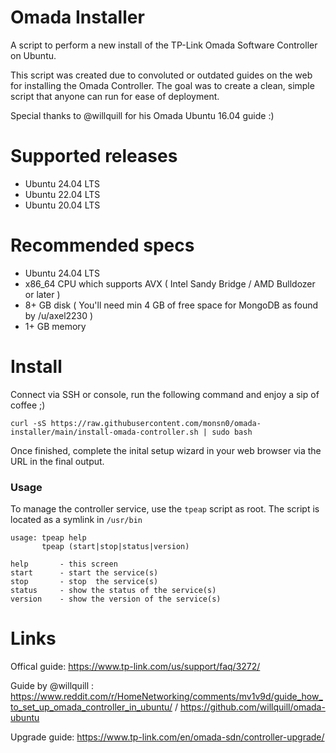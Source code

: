 # Omada Installer
A script to perform a new install of the TP-Link Omada Software Controller on Ubuntu.

This script was created due to convoluted or outdated guides on the web for installing the Omada Controller. The goal was to create a clean, simple script that anyone can run for ease of deployment.

Special thanks to @willquill for his Omada Ubuntu 16.04 guide :)

# Supported releases
- Ubuntu 24.04 LTS
- Ubuntu 22.04 LTS
- Ubuntu 20.04 LTS

# Recommended specs
- Ubuntu 24.04 LTS
- x86_64 CPU which supports AVX ( Intel Sandy Bridge / AMD Bulldozer or later )
- 8+ GB disk ( You'll need min 4 GB of free space for MongoDB as found by /u/axel2230 )
- 1+ GB memory

# Install
Connect via SSH or console, run the following command and enjoy a sip of coffee ;)

```
curl -sS https://raw.githubusercontent.com/monsn0/omada-installer/main/install-omada-controller.sh | sudo bash
```

Once finished, complete the inital setup wizard in your web browser via the URL in the final output.

### Usage
To manage the controller service, use the `tpeap` script as root.
The script is located as a symlink in `/usr/bin`

```
usage: tpeap help
       tpeap (start|stop|status|version)

help       - this screen
start      - start the service(s)
stop       - stop  the service(s)
status     - show the status of the service(s)
version    - show the version of the service(s)
```

# Links
Offical guide: https://www.tp-link.com/us/support/faq/3272/

Guide by @willquill : https://www.reddit.com/r/HomeNetworking/comments/mv1v9d/guide_how_to_set_up_omada_controller_in_ubuntu/ / https://github.com/willquill/omada-ubuntu

Upgrade guide: https://www.tp-link.com/en/omada-sdn/controller-upgrade/
